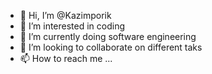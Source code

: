 - 👋 Hi, I’m @Kazimporik
- 👀 I’m interested in coding
- 🌱 I’m currently doing software engineering 
- 💞️ I’m looking to collaborate on different taks
- 📫 How to reach me ...

<!---
Kazimporik/Kazimporik is a ✨ special ✨ repository because its `README.md` (this file) appears on your GitHub profile.
You can click the Preview link to take a look at your changes.
--->
